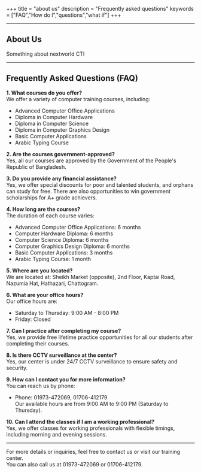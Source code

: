 +++
title = "about us"
description = "Frequently asked questions"
keywords = ["FAQ","How do I","questions","what if"]
+++

---

## About Us

Something about nextworld CTI

---

## Frequently Asked Questions (FAQ)

**1. What courses do you offer?**  
We offer a variety of computer training courses, including:
- Advanced Computer Office Applications
- Diploma in Computer Hardware
- Diploma in Computer Science
- Diploma in Computer Graphics Design
- Basic Computer Applications
- Arabic Typing Course

**2. Are the courses government-approved?**  
Yes, all our courses are approved by the Government of the People's Republic of Bangladesh.

**3. Do you provide any financial assistance?**  
Yes, we offer special discounts for poor and talented students, and orphans can study for free. There are also opportunities to win government scholarships for A+ grade achievers.

**4. How long are the courses?**  
The duration of each course varies:
- Advanced Computer Office Applications: 6 months
- Computer Hardware Diploma: 6 months
- Computer Science Diploma: 6 months
- Computer Graphics Design Diploma: 6 months
- Basic Computer Applications: 3 months
- Arabic Typing Course: 1 month

**5. Where are you located?**  
We are located at:
Sheikh Market (opposite), 2nd Floor, Kaptai Road, Nazumia Hat, Hathazari, Chattogram.

**6. What are your office hours?**  
Our office hours are:
- Saturday to Thursday: 9:00 AM - 8:00 PM
- Friday: Closed

**7. Can I practice after completing my course?**  
Yes, we provide free lifetime practice opportunities for all our students after completing their courses.

**8. Is there CCTV surveillance at the center?**  
Yes, our center is under 24/7 CCTV surveillance to ensure safety and security.

**9. How can I contact you for more information?**  
You can reach us by phone:
- Phone: 01973-472069, 01706-412179  
Our available hours are from 9:00 AM to 9:00 PM (Saturday to Thursday).

**10. Can I attend the classes if I am a working professional?**  
Yes, we offer classes for working professionals with flexible timings, including morning and evening sessions.

---

For more details or inquiries, feel free to contact us or visit our training center.   
You can also call us at 01973-472069 or 01706-412179.
